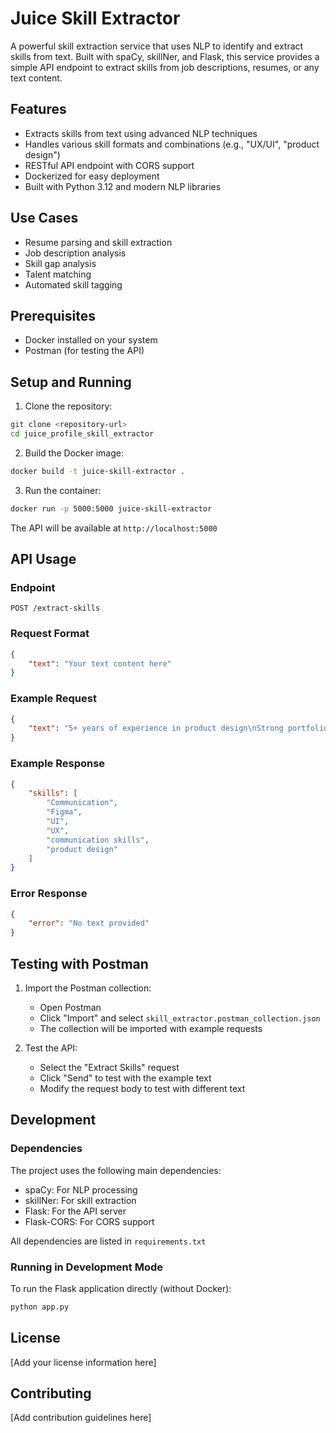 # Juice Skill Extractor

A powerful skill extraction service that uses NLP to identify and extract skills from text. Built with spaCy, skillNer, and Flask, this service provides a simple API endpoint to extract skills from job descriptions, resumes, or any text content.

## Features

- Extracts skills from text using advanced NLP techniques
- Handles various skill formats and combinations (e.g., "UX/UI", "product design")
- RESTful API endpoint with CORS support
- Dockerized for easy deployment
- Built with Python 3.12 and modern NLP libraries

## Use Cases

- Resume parsing and skill extraction
- Job description analysis
- Skill gap analysis
- Talent matching
- Automated skill tagging

## Prerequisites

- Docker installed on your system
- Postman (for testing the API)

## Setup and Running

1. Clone the repository:
```bash
git clone <repository-url>
cd juice_profile_skill_extractor
```

2. Build the Docker image:
```bash
docker build -t juice-skill-extractor .
```

3. Run the container:
```bash
docker run -p 5000:5000 juice-skill-extractor
```

The API will be available at `http://localhost:5000`

## API Usage

### Endpoint
```
POST /extract-skills
```

### Request Format
```json
{
    "text": "Your text content here"
}
```

### Example Request
```json
{
    "text": "5+ years of experience in product design\nStrong portfolio showcasing UX/UI work\nExperience with Figma or similar tools\nAbility to work in a fast-paced environment\nExcellent communication skills"
}
```

### Example Response
```json
{
    "skills": [
        "Communication",
        "Figma",
        "UI",
        "UX",
        "communication skills",
        "product design"
    ]
}
```

### Error Response
```json
{
    "error": "No text provided"
}
```

## Testing with Postman

1. Import the Postman collection:
   - Open Postman
   - Click "Import" and select `skill_extractor.postman_collection.json`
   - The collection will be imported with example requests

2. Test the API:
   - Select the "Extract Skills" request
   - Click "Send" to test with the example text
   - Modify the request body to test with different text

## Development

### Dependencies
The project uses the following main dependencies:
- spaCy: For NLP processing
- skillNer: For skill extraction
- Flask: For the API server
- Flask-CORS: For CORS support

All dependencies are listed in `requirements.txt`

### Running in Development Mode
To run the Flask application directly (without Docker):
```bash
python app.py
```

## License

[Add your license information here]

## Contributing

[Add contribution guidelines here] 